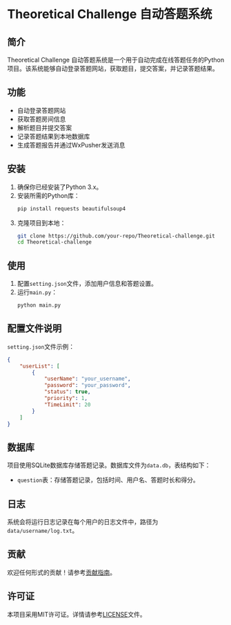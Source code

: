 # Theoretical Challenge 自动答题系统

## 简介
Theoretical Challenge 自动答题系统是一个用于自动完成在线答题任务的Python项目。该系统能够自动登录答题网站，获取题目，提交答案，并记录答题结果。

## 功能
- 自动登录答题网站
- 获取答题房间信息
- 解析题目并提交答案
- 记录答题结果到本地数据库
- 生成答题报告并通过WxPusher发送消息

## 安装
1. 确保你已经安装了Python 3.x。
2. 安装所需的Python库：
   ```bash
   pip install requests beautifulsoup4
   ```
3. 克隆项目到本地：
   ```bash
   git clone https://github.com/your-repo/Theoretical-challenge.git
   cd Theoretical-challenge
   ```

## 使用
1. 配置`setting.json`文件，添加用户信息和答题设置。
2. 运行`main.py`：
   ```bash
   python main.py
   ```

## 配置文件说明
`setting.json`文件示例：
```json
{
    "userList": [
        {
            "userName": "your_username",
            "password": "your_password",
            "status": true,
            "priority": 1,
            "TimeLimit": 20
        }
    ]
}
```

## 数据库
项目使用SQLite数据库存储答题记录。数据库文件为`data.db`，表结构如下：
- `question`表：存储答题记录，包括时间、用户名、答题时长和得分。

## 日志
系统会将运行日志记录在每个用户的日志文件中，路径为`data/username/log.txt`。

## 贡献
欢迎任何形式的贡献！请参考[贡献指南](CONTRIBUTING.md)。

## 许可证
本项目采用MIT许可证。详情请参考[LICENSE](LICENSE)文件。
